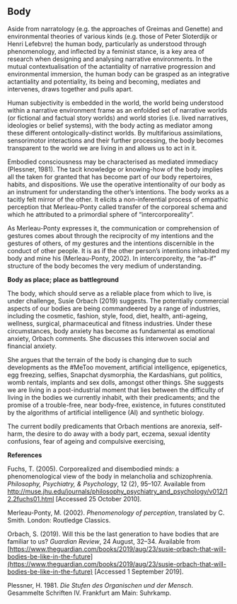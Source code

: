 ## Body

Aside from narratology (e.g. the approaches of Greimas and Genette) and environmental theories of various kinds (e.g. those of Peter Sloterdijk or Henri Lefebvre) the human body, particularly as understood through phenomenology, and inflected by a feminist stance, is a key area of research when designing and analysing narrative environments. In the mutual contextualisation of the actantiality of narrative progression and environmental immersion, the human body can be grasped as an integrative actantiality and potentiality, its being and becoming, mediates and intervenes, draws together and pulls apart.

Human subjectivity is embedded in the world, the world being understood within a narrative environment frame as an enfolded set of narrative worlds (or fictional and factual story worlds) and world stories (i.e. lived narratives, ideologies or belief systems), with the body acting as mediator among these different ontologically-distinct worlds. By multifarious assimilations, sensorimotor interactions and their further processing, the body becomes transparent to the world we are living in and allows us to act in it.

Embodied consciousness may be characterised as mediated immediacy (Plessner, 1981). The tacit knowledge or knowing-how of the body implies all the taken for granted that has become part of our body repertoires, habits, and dispositions. We use the operative intentionality of our body as an instrument for understanding the other’s intentions. The body works as a tacitly felt mirror of the other. It elicits a non-inferential process of empathic perception that Merleau-Ponty called transfer of the corporeal schema and which he attributed to a primordial sphere of “intercorporeality”.

As Merleau-Ponty expresses it, the communication or comprehension of gestures comes about through the reciprocity of my intentions and the gestures of others, of my gestures and the intentions discernible in the conduct of other people. It is as if the other person’s intentions inhabited my body and mine his (Merleau-Ponty, 2002). In intercorporeity, the “as-if” structure of the body becomes the very medium of understanding.

**Body as place; place as battleground**

The body, which should serve as a reliable place from which to live, is under challenge, Susie Orbach (2019) suggests. The potentially commercial aspects of our bodies are being commandeered by a range of industries, including the cosmetic, fashion, style, food, diet, health, anti-ageing, wellness, surgical, pharmaceutical and fitness industries. Under these circumstances, body anxiety has become as fundamental as emotional anxiety, Orbach comments. She discusses this interwoven social and financial anxiety.

She argues that the terrain of the body is changing due to such developments as the #MeToo movement, artificial intelligence, epigenetics, egg freezing, selfies, Snapchat dysmorphia, the Kardashians, gut politics, womb rentals, implants and sex dolls, amongst other things. She suggests we are living in a post-industrial moment that lies between the difficulty of living in the bodies we currently inhabit, with their predicaments; and the promise of a trouble-free, near body-free, existence, in futures constituted by the algorithms of artificial intelligence (AI) and synthetic biology.

The current bodily predicaments that Orbach mentions are anorexia, self-harm, the desire to do away with a body part, eczema, sexual identity confusions, fear of ageing and compulsive exercising,

**References**

Fuchs, T. (2005). Corporealized and disembodied minds: a phenomenological view of the body in melancholia and schizophrenia. _Philosophy, Psychiatry, & Psychology_, 12 (2), 95–107\. Available from http://muse.jhu.edu/journals/philosophy_psychiatry_and_psychology/v012/12.2fuchs01.html [Accessed 25 October 2010].

Merleau-Ponty, M. (2002). _Phenomenology of perception_, translated by C. Smith. London: Routledge Classics.

Orbach, S. (2019). Will this be the last generation to have bodies that are familiar to us? _Guardian Review_, 24 August, 32–34\. Available from [https://www.theguardian.com/books/2019/aug/23/susie-orbach-that-will-bodies-be-like-in-the-future](https://www.theguardian.com/books/2019/aug/23/susie-orbach-that-will-bodies-be-like-in-the-future) [Accessed 1 September 2019].

Plessner, H. 1981\. _Die Stufen des Organischen und der Mensch_. Gesammelte Schriften IV. Frankfurt am Main: Suhrkamp.

